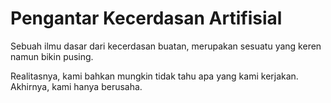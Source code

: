 # Pengantar Kecerdasan Artifisial
Sebuah ilmu dasar dari kecerdasan buatan, merupakan sesuatu yang keren namun bikin pusing.

Realitasnya, kami bahkan mungkin tidak tahu apa yang kami kerjakan.
Akhirnya, kami hanya berusaha.
